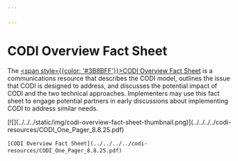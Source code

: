 ```yaml
---

---
```


# CODI Overview Fact Sheet


The [<span style={{color: '#3B8BFF'}}>CODI Overview Fact Sheet</span>](#)
is a communications resource that describes the CODI model, outlines
the issue that CODI is designed to address, and discusses the
potential impact of CODI and the two technical approaches. Implementers
may use this fact sheet to engage potential partners in early
discussions about implementing CODI to address similar needs.

<div style={{width: '250px' }} className="blue-links">
    <div style={{border: "2px solid"}}>
        <!-- FIXME: image-->
    [![](../../../static/img/codi-overview-fact-sheet-thumbnail.png)](../../../../codi-resources/CODI_One_Pager_8.8.25.pdf)
    </div>

    [CODI Overview Fact Sheet](../../../../codi-resources/CODI_One_Pager_8.8.25.pdf)


</div>
